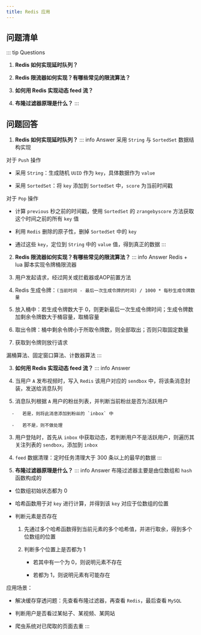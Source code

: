 ```yaml
---
title: Redis 应用
---
```


## 问题清单

::: tip Questions
1.   **Redis 如何实现延时队列？**

2.   **Redis 限流器如何实现？有哪些常见的限流算法？**

3.   **如何用 Redis 实现动态 feed 流？**

4.   **布隆过滤器原理是什么？**
::: 

## 问题回答

1.   **Redis 如何实现延时队列？**
::: info Answer
  采用 `String` 与 `SortedSet` 数据结构实现

  对于 `Push` 操作

  -   采用 `String`：生成随机 `UUID` 作为 `key`，具体数据作为 `value`

  -   采用 `SortedSet`：将 `key` 添加到 `SortedSet` 中，`score` 为当前时间戳

  对于 `Pop` 操作

  -   计算 `previous` 秒之前的时间戳，使用 `SortedSet` 的 `zrangebyscore` 方法获取这个时间之前的所有 `key` 值

  -   利用 `Redis` 删除的原子性，删掉 `SortedSet` 中的 `key`

  -   通过这些 `key`，定位到 `String` 中的 `value` 值，得到真正的数据
:::

2.   **Redis 限流器如何实现？有哪些常见的限流算法？**
::: info Answer
  Redis + lua 脚本实现令牌桶限流器

  1.   用户发起请求，经过网关或拦截器或AOP前置方法

  2.   Redis 生成令牌：`(当前时间 - 最后一次生成令牌的时间) / 1000 * 每秒生成令牌数量`

  3.   放入桶中：若生成令牌数大于 0，则更新最后一次生成令牌时间；生成令牌数加剩余令牌数大于桶容量，取桶容量

  4.   取出令牌：桶中剩余令牌小于所取令牌数，则全部取出；否则只取固定数量

  5.   获取到令牌则放行请求

  漏桶算法、固定窗口算法、计数器算法
:::

3.   **如何用 Redis 实现动态 feed 流？**
::: info Answer
  1.   当用户 `A` 发布视频时，写入 `Redis` 该用户对应的 `sendbox` 中，将该条消息封装，发送给消息队列

  2.   消息队列根据 `A` 用户的粉丝列表，并判断当前粉丝是否为活跃用户

      -   若是，则将此消息添加到粉丝的 `inbox` 中

      -   若不是，则不做处理

  3.   用户登陆时，首先从 `inbox` 中获取动态，若判断用户不是活跃用户，则遍历其关注列表的 `sendbox`，添加到 `inbox`

  4.   `feed` 数据清理：定时任务清理大于 300 条以上的最早的数据
:::

4.  **布隆过滤器原理是什么？**
::: info Answer
布隆过滤器主要是由位数组和 `hash` 函数构成的

-   位数组初始状态都为 0

-   哈希函数用于对 `key` 进行计算，并得到该 `key` 对应于位数组的位置

-   判断元素是否存在

    1.   先通过多个哈希函数得到当前元素的多个哈希值，并进行取余，得到多个位数组的位置

    2.   判断多个位置上是否都为 1

         -   若其中有一个为 0，则说明元素不存在

         -   若都为 1，则说明元素有可能存在

应用场景：

-   解决缓存穿透问题：先查看布隆过滤器，再查看 `Redis`，最后查看 `MySQL`

-   判断用户是否看过某帖子、某视频、某网站

-   爬虫系统对已爬取的页面去重
:::